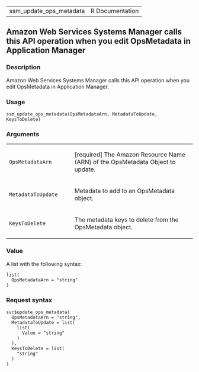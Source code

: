 <table style="width: 100%;">
<tbody>
<tr class="odd">
<td>ssm_update_ops_metadata</td>
<td style="text-align: right;">R Documentation</td>
</tr>
</tbody>
</table>

## Amazon Web Services Systems Manager calls this API operation when you edit OpsMetadata in Application Manager

### Description

Amazon Web Services Systems Manager calls this API operation when you
edit OpsMetadata in Application Manager.

### Usage

    ssm_update_ops_metadata(OpsMetadataArn, MetadataToUpdate, KeysToDelete)

### Arguments

<table>
<colgroup>
<col style="width: 35%" />
<col style="width: 65%" />
</colgroup>
<tbody>
<tr class="odd">
<td><code
id="ssm_update_ops_metadata_:_OpsMetadataArn">OpsMetadataArn</code></td>
<td><p>[required] The Amazon Resource Name (ARN) of the OpsMetadata
Object to update.</p></td>
</tr>
<tr class="even">
<td><code
id="ssm_update_ops_metadata_:_MetadataToUpdate">MetadataToUpdate</code></td>
<td><p>Metadata to add to an OpsMetadata object.</p></td>
</tr>
<tr class="odd">
<td><code
id="ssm_update_ops_metadata_:_KeysToDelete">KeysToDelete</code></td>
<td><p>The metadata keys to delete from the OpsMetadata object.</p></td>
</tr>
</tbody>
</table>

### Value

A list with the following syntax:

    list(
      OpsMetadataArn = "string"
    )

### Request syntax

    svc$update_ops_metadata(
      OpsMetadataArn = "string",
      MetadataToUpdate = list(
        list(
          Value = "string"
        )
      ),
      KeysToDelete = list(
        "string"
      )
    )
